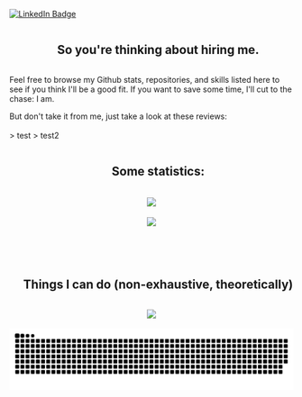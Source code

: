 <!--
**joshualevitas/joshualevitas** is a ✨ _special_ ✨ repository because its `README.md` (this file) appears on your GitHub profile.

Here are some ideas to get you started:

- 🔭 I’m currently working on ...
- 🌱 I’m currently learning ...
- 👯 I’m looking to collaborate on ...
- 🤔 I’m looking for help with ...
- 💬 Ask me about ...
- 📫 How to reach me: ...
- 😄 Pronouns: ...
- ⚡ Fun fact: ...
-->



[![LinkedIn Badge](https://img.shields.io/badge/LinkedIn-Profile-informational?style=flat&logo=linkedin&logoColor=white&color=0D76A8)](https://www.linkedin.com/in/joshua-levitas-1a609a198/)


<!--h2 without bottom border-->
<div id="user-content-toc">
  <ul align="center">
    <summary><h2 style="display: inline-block">So you're thinking about hiring me.</summary>
  </ul>
</div>
  
<div>
<p>
  Feel free to browse my Github stats, repositories, and skills listed here to see if you think I'll be a good fit. If you want to save some time, I'll cut to the chase: I am.
</p>
  <p>
    But don't take it from me, just take a look at these reviews:
    <br></br>
    > test
    > test2
  </p>
 </div>
  
  



  <!--- stats (start) -->
<!--   
 <a href="https://github.com/joshualevitas">
  <img align="center" style="margin:0.5rem,padding-right:10px" src="https://github-readme-stats.vercel.app/api/top-langs/?username=joshualevitas&hide=html,css&title_color=ffffff&text_color=c9cacc&icon_color=4AB197&bg_color=1A2B34" />
</a>

<a href="https://github.com/joshualevitas">
  <img align="center" style="margin:0.5rem" src="https://github-readme-stats.vercel.app/api?username=joshualevitas&theme=dark&show_icons=true&count_private=true"/>
</a> -->
<div>
  <ul align="center">
    <summary><h2 style="display: inline-block">Some statistics:</summary>
  </ul>
</div>
 
  <p align="center">
 <img  align="center"  src="https://github-readme-stats.vercel.app/api?username=joshualevitas&theme=synthwave&show_icons=true&count_private=true"/>
  <br></br>
   <img  align="center"  src="https://github-readme-stats.anuraghazra1.vercel.app/api/top-langs/?username=joshualevitas&theme=synthwave&hide_border=false&no-bg=true&no-frame=true&langs_count=5"/>
  
  <br></br>
 </p>


<div id="user-content-toc">
  <ul align="center">
    <summary><h2 style="display: inline-block">Things I can do (non-exhaustive, theoretically)</h2></summary>
  </ul>
</div>
<!--tech stack icons-->
<p align="center">
  <a href="https://skillicons.dev">
    <img src="https://skillicons.dev/icons?i=py,pytorch,git,github,c,cpp,cs,html,css,js,react,angular,r,aws,bash,bootstrap,firebase,latex,linux,md,mysql,tensorflow,unity,visualstudio,vscode,perline=14" />
  </a>
</p>



</p>        

<div align="center">
  <img  src="https://github.com/1999AZZAR/1999AZZAR/blob/main/resources/img/grid-snake.svg"
       alt="snake" /></a>
</div>



<!--
Stuff I borrowed: 

Snake: https://github.com/1999AZZAR/1999AZZAR/blob/main/resources/img/grid-snake.svg

-->
